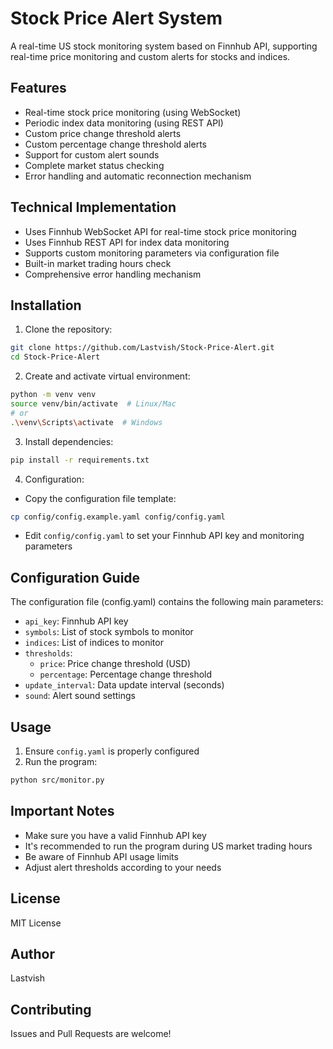 # Stock Price Alert System

A real-time US stock monitoring system based on Finnhub API, supporting real-time price monitoring and custom alerts for stocks and indices.

## Features

- Real-time stock price monitoring (using WebSocket)
- Periodic index data monitoring (using REST API)
- Custom price change threshold alerts
- Custom percentage change threshold alerts
- Support for custom alert sounds
- Complete market status checking
- Error handling and automatic reconnection mechanism

## Technical Implementation

- Uses Finnhub WebSocket API for real-time stock price monitoring
- Uses Finnhub REST API for index data monitoring
- Supports custom monitoring parameters via configuration file
- Built-in market trading hours check
- Comprehensive error handling mechanism

## Installation

1. Clone the repository:
```bash
git clone https://github.com/Lastvish/Stock-Price-Alert.git
cd Stock-Price-Alert
```

2. Create and activate virtual environment:
```bash
python -m venv venv
source venv/bin/activate  # Linux/Mac
# or
.\venv\Scripts\activate  # Windows
```

3. Install dependencies:
```bash
pip install -r requirements.txt
```

4. Configuration:
- Copy the configuration file template:
```bash
cp config/config.example.yaml config/config.yaml
```
- Edit `config/config.yaml` to set your Finnhub API key and monitoring parameters

## Configuration Guide

The configuration file (config.yaml) contains the following main parameters:

- `api_key`: Finnhub API key
- `symbols`: List of stock symbols to monitor
- `indices`: List of indices to monitor
- `thresholds`:
  - `price`: Price change threshold (USD)
  - `percentage`: Percentage change threshold
- `update_interval`: Data update interval (seconds)
- `sound`: Alert sound settings

## Usage

1. Ensure `config.yaml` is properly configured
2. Run the program:
```bash
python src/monitor.py
```

## Important Notes

- Make sure you have a valid Finnhub API key
- It's recommended to run the program during US market trading hours
- Be aware of Finnhub API usage limits
- Adjust alert thresholds according to your needs

## License

MIT License

## Author

Lastvish

## Contributing

Issues and Pull Requests are welcome! 